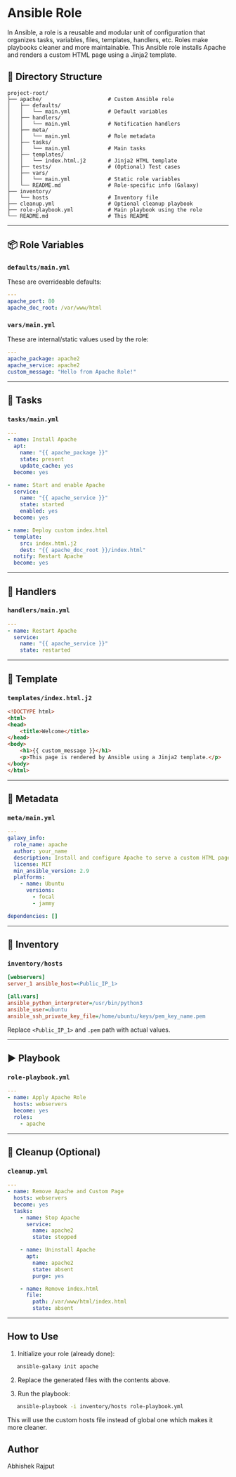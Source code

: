 #  Ansible Role

In Ansible, a role is a reusable and modular unit of configuration that organizes tasks, variables, files, templates, handlers, etc. Roles make playbooks cleaner and more maintainable.
This Ansible role installs Apache and renders a custom HTML page using a Jinja2 template.

## 📁 Directory Structure

```
project-root/
├── apache/                     # Custom Ansible role
│   ├── defaults/
│   │   └── main.yml            # Default variables
│   ├── handlers/
│   │   └── main.yml            # Notification handlers
│   ├── meta/
│   │   └── main.yml            # Role metadata
│   ├── tasks/
│   │   └── main.yml            # Main tasks
│   ├── templates/
│   │   └── index.html.j2       # Jinja2 HTML template
│   ├── tests/                  # (Optional) Test cases
│   ├── vars/
│   │   └── main.yml            # Static role variables
│   └── README.md               # Role-specific info (Galaxy)
├── inventory/
│   └── hosts                   # Inventory file
├── cleanup.yml                 # Optional cleanup playbook
├── role-playbook.yml           # Main playbook using the role
└── README.md                   # This README
```

---

## 📦 Role Variables

### `defaults/main.yml`

These are overrideable defaults:

```yaml
---
apache_port: 80
apache_doc_root: /var/www/html
```

### `vars/main.yml`

These are internal/static values used by the role:

```yaml
---
apache_package: apache2
apache_service: apache2
custom_message: "Hello from Apache Role!"
```

---

## 🧰 Tasks

### `tasks/main.yml`

```yaml
---
- name: Install Apache
  apt:
    name: "{{ apache_package }}"
    state: present
    update_cache: yes
  become: yes

- name: Start and enable Apache
  service:
    name: "{{ apache_service }}"
    state: started
    enabled: yes
  become: yes

- name: Deploy custom index.html
  template:
    src: index.html.j2
    dest: "{{ apache_doc_root }}/index.html"
  notify: Restart Apache
  become: yes
```

---

## 🔁 Handlers

### `handlers/main.yml`

```yaml
---
- name: Restart Apache
  service:
    name: "{{ apache_service }}"
    state: restarted
```

---

## 🧩 Template

### `templates/index.html.j2`

```html
<!DOCTYPE html>
<html>
<head>
    <title>Welcome</title>
</head>
<body>
    <h1>{{ custom_message }}</h1>
    <p>This page is rendered by Ansible using a Jinja2 template.</p>
</body>
</html>
```

---

## 📇 Metadata

### `meta/main.yml`

```yaml
---
galaxy_info:
  role_name: apache
  author: your_name
  description: Install and configure Apache to serve a custom HTML page
  license: MIT
  min_ansible_version: 2.9
  platforms:
    - name: Ubuntu
      versions:
        - focal
        - jammy

dependencies: []
```

---

## 📜 Inventory

### `inventory/hosts`

```ini
[webservers]
server_1 ansible_host=<Public_IP_1>

[all:vars]
ansible_python_interpreter=/usr/bin/python3
ansible_user=ubuntu
ansible_ssh_private_key_file=/home/ubuntu/keys/pem_key_name.pem
```

Replace `<Public_IP_1>` and `.pem` path with actual values.

---

## ▶️ Playbook

### `role-playbook.yml`

```yaml
---
- name: Apply Apache Role
  hosts: webservers
  become: yes
  roles:
    - apache
```

---

## 🧼 Cleanup (Optional)

### `cleanup.yml`

```yaml
---
- name: Remove Apache and Custom Page
  hosts: webservers
  become: yes
  tasks:
    - name: Stop Apache
      service:
        name: apache2
        state: stopped

    - name: Uninstall Apache
      apt:
        name: apache2
        state: absent
        purge: yes

    - name: Remove index.html
      file:
        path: /var/www/html/index.html
        state: absent
```

---

## How to Use

1. Initialize your role (already done):

```bash
   ansible-galaxy init apache
```

2. Replace the generated files with the contents above.

3. Run the playbook:

```bash
   ansible-playbook -i inventory/hosts role-playbook.yml
```
   This will use the custom hosts file instead of global one which makes it more cleaner.

## Author 

Abhishek Rajput

